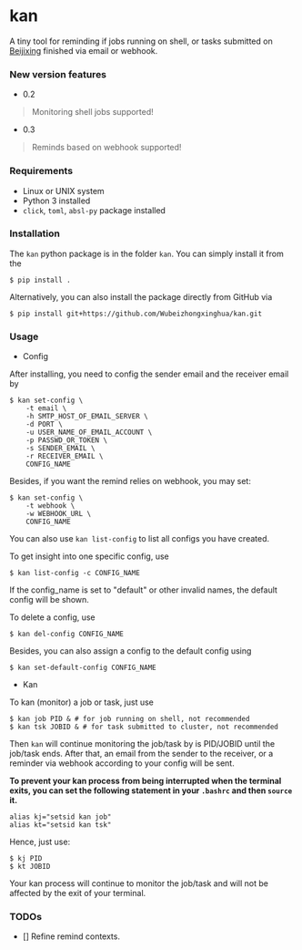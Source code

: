 # kan
A tiny tool for reminding if jobs running on shell, or tasks submitted on [Beijixing](http://www.aais.pku.edu.cn/clshpc/) finished via email or webhook.

### New version features

+ 0.2
> Monitoring shell jobs supported!
+ 0.3
> Reminds based on webhook supported!

### Requirements
+ Linux or UNIX system
+ Python 3 installed
+ `click`, `toml`, `absl-py` package installed

### Installation

The `kan` python package is in the folder `kan`. You can simply install it from the

```shell
$ pip install .
```
Alternatively, you can also install the package directly from GitHub via

```shell
$ pip install git+https://github.com/Wubeizhongxinghua/kan.git
```

### Usage

+ Config

After installing, you need to config the sender email and the receiver email by

```shell
$ kan set-config \
	-t email \
	-h SMTP_HOST_OF_EMAIL_SERVER \
	-d PORT \
	-u USER_NAME_OF_EMAIL_ACCOUNT \
	-p PASSWD_OR_TOKEN \
	-s SENDER_EMAIL \
	-r RECEIVER_EMAIL \
	CONFIG_NAME
```

Besides, if you want the remind relies on webhook, you may set:
```shell
$ kan set-config \
	-t webhook \
	-w WEBHOOK_URL \
	CONFIG_NAME
```

You can also use `kan list-config` to list all configs you have created.

To get insight into one specific config, use

```shell
$ kan list-config -c CONFIG_NAME
```
If the config\_name is set to "default" or other invalid names, the default config will be shown.

To delete a config, use

```shell
$ kan del-config CONFIG_NAME
```

Besides, you can also assign a config to the default config using

```shell
$ kan set-default-config CONFIG_NAME
```

+ Kan

To kan (monitor) a job or task, just use

```shell
$ kan job PID & # for job running on shell, not recommended
$ kan tsk JOBID & # for task submitted to cluster, not recommended
```

Then `kan` will continue monitoring the job/task by is PID/JOBID until the job/task ends. After that, an email from the sender to the receiver, or a reminder via webhook according to your config will be sent.

**To prevent your kan process from being interrupted when the terminal exits, you can set the following statement in your `.bashrc` and then `source` it.**

```shell
alias kj="setsid kan job"
alias kt="setsid kan tsk"
```
Hence, just use:
```shell
$ kj PID
$ kt JOBID
```
Your kan process will continue to monitor the job/task and will not be affected by the exit of your terminal.


### TODOs
- [] Refine remind contexts.
